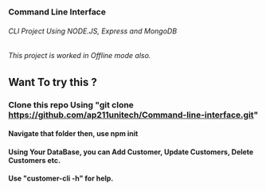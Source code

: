 ### Command Line Interface 

###### CLI Project Using NODE.JS, Express and MongoDB

###### This project is worked in Offline mode also.

## Want To try this ?

### Clone this repo Using "git clone https://github.com/ap211unitech/Command-line-interface.git"

#### Navigate that folder then, use npm init

#### Using Your DataBase, you can Add Customer, Update Customers, Delete Customers etc.

#### Use "customer-cli -h" for help.